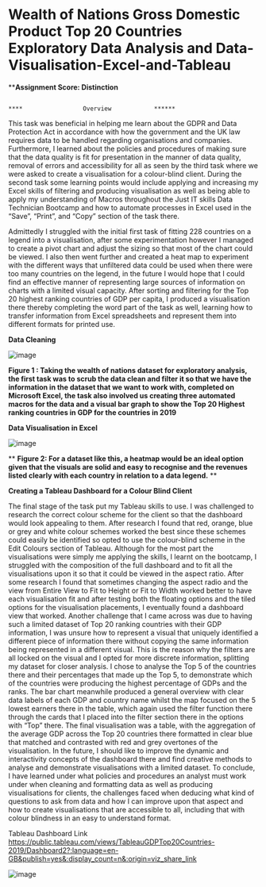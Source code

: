 #  Wealth of Nations Gross Domestic Product Top 20 Countries Exploratory Data Analysis and Data-Visualisation-Excel-and-Tableau

****Assignment Score: Distinction**

                                                                                                  ****                 Overview            ******
                                                                                                                  
This task was beneficial in helping me learn about the GDPR and Data Protection Act in accordance with how the government and the UK law requires data to be handled regarding organisations and companies. Furthermore, I learned about the policies and procedures of making sure that the data quality is fit for presentation in the manner of data quality, removal of errors and accessibility for all as seen by the third task where we were asked to create a visualisation for a colour-blind client. 
During the second task some learning points would include applying and increasing my Excel skills of filtering and producing visualisation as well as being able to apply my understanding of Macros throughout the Just IT skills Data Technician Bootcamp and how to automate processes in Excel used in the “Save”, “Print”, and “Copy” section of the task there. 

Admittedly I struggled with the initial first task of fitting 228 countries on a legend into a visualisation, after some experimentation however I managed to create a pivot chart and adjust the sizing so that most of the chart could be viewed. I also then went further and created a heat map to experiment with the different ways that unfiltered data could be used when there were too many countries on the legend, in the future I would hope that I could find an effective manner of representing large sources of information on charts with a limited visual capacity. After sorting and filtering for the Top 20 highest ranking countries of GDP per capita, I produced a visualisation there thereby completing the word part of the task as well, learning how to transfer information from Excel spreadsheets and represent them into different formats for printed use.

**Data Cleaning**

![image](https://github.com/insights000/Data-Visualisation-Excel-and-Tableau/assets/150028138/e031e4f7-c3dd-4221-914e-9f65d4b80d69)






**Figure 1 : Taking the wealth of nations dataset for exploratory analysis, the first task was to scrub the data clean and filter it so that we have the information in the dataset that we want to work with, completed on Microsoft Excel, the task also involved us creating three automated macros for the data and a visual bar graph to show the Top 20 Highest ranking countries in GDP for the countries in 2019**


**Data Visualisation in Excel**


![image](https://github.com/insights000/Data-Visualisation-Excel-and-Tableau/assets/150028138/193f5eea-cdd5-4c13-9092-04e8a734426d)










**
**Figure 2: For a dataset like this, a heatmap would be an ideal option given that the visuals are solid and easy to recognise and the revenues listed clearly with each country in relation to a data legend.**
**

**Creating a Tableau Dashboard for a Colour Blind Client**

The final stage of the task put my Tableau skills to use. I was challenged to research the correct colour scheme for the client so that the dashboard would look appealing to them. After research I found that red, orange, blue or grey and white colour schemes worked the best since these schemes could easily be identified so opted to use the colour-blind scheme in the Edit Colours section of Tableau. Although for the most part the visualisations were simply me applying the skills, I learnt on the bootcamp, I struggled with the composition of the full dashboard and to fit all the visualisations upon it so that it could be viewed in the aspect ratio. After some research I found that sometimes changing the aspect radio and the view from Entire View to Fit to Height or Fit to Width worked better to have each visualisation fit and after testing both the floating options and the tiled options for the visualisation placements, I eventually found a dashboard view that worked. Another challenge that I came across was due to having such a limited dataset of Top 20 ranking countries with their GDP information, I was unsure how to represent a visual that uniquely identified a different piece of information there without copying the same information being represented in a different visual. 
This is the reason why the filters are all locked on the visual and I opted for more discrete information, splitting my dataset for closer analysis. I chose to analyse the Top 5 of the countries there and their percentages that made up the Top 5, to demonstrate which of the countries were producing the highest percentage of GDPs and the ranks. The bar chart meanwhile produced a general overview with clear data labels of each GDP and country name whilst the map focused on the 5 lowest earners there in the table, which again used the filter function there through the cards that I placed into the filter section there in the options with “Top” there. The final visualisation was a table, with the aggregation of the average GDP across the Top 20 countries there formatted in clear blue that matched and contrasted with red and grey overtones of the visualisation. In the future, I should like to improve the dynamic and interactivity concepts of the dashboard there and find creative methods to analyse and demonstrate visualisations with a limited dataset.
To conclude, I have learned under what policies and procedures an analyst must work under when cleaning and formatting data as well as producing visualisations for clients, the challenges faced when deducing what kind of questions to ask from data and how I can improve upon that aspect and how to create visualisations that are accessible to all, including that with colour blindness in an easy to understand format.

Tableau Dashboard Link
https://public.tableau.com/views/TableauGDPTop20Countries-2019/Dashboard2?:language=en-GB&publish=yes&:display_count=n&:origin=viz_share_link

![image](https://github.com/insights000/Data-Visualisation-Excel-and-Tableau/assets/150028138/17f4a483-0650-4b91-9411-b4f8e95aea19)




